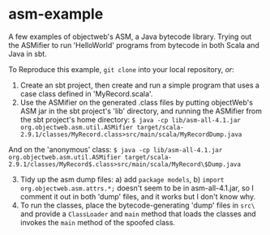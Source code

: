 asm-example
===========

A few examples of objectweb's ASM, a Java bytecode library. Trying out the ASMifier to run 'HelloWorld' programs from bytecode in both Scala and Java in sbt.

To Reproduce this example, `git clone` into your local repository, *or*:

1) Create an sbt project, then create and run a simple program that uses a case class defined in 'MyRecord.scala'.
2) Use the ASMifier on the generated .class files by putting objectWeb's ASM jar in the sbt project's 'lib' directory, and running the ASMifier from the sbt project's home directory: 
    `$ java -cp lib/asm-all-4.1.jar org.objectweb.asm.util.ASMifier target/scala-2.9.1/classes/MyRecord.class>src/main/scala/MyRecordDump.java`
 
And on the 'anonymous' class:
    `$ java -cp lib/asm-all-4.1.jar org.objectweb.asm.util.ASMifier target/scala-2.9.1/classes/MyRecord$.class>src/main/scala/MyRecord\$Dump.java`

3) Tidy up the asm dump files: a) add `package models`, b) `import org.objectweb.asm.attrs.*;` doesn't seem to be in asm-all-4.1.jar, so I comment it out in both 'dump' files, and it works but I don't know why.   
4) To run the classes, place the bytecode-generating 'dump' files in `src\` and provide a `ClassLoader` and `main` method that loads the classes and invokes the `main` method of the spoofed class.


